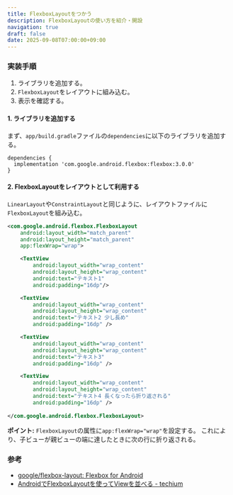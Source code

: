 ```yaml
---
title: FlexboxLayoutをつかう
description: FlexboxLayoutの使い方を紹介・開設
navigation: true
draft: false
date: 2025-09-08T07:00:00+09:00
---
```



### 実装手順

1.  ライブラリを追加する。
2.  `FlexboxLayout`をレイアウトに組み込む。
3.  表示を確認する。

#### 1\. ライブラリを追加する

まず、`app/build.gradle`ファイルの`dependencies`に以下のライブラリを追加する。

```
dependencies {
  implementation 'com.google.android.flexbox:flexbox:3.0.0'
}
```

#### 2\. FlexboxLayoutをレイアウトとして利用する

`LinearLayout`や`ConstraintLayout`と同じように、レイアウトファイルに`FlexboxLayout`を組み込む。

```xml
<com.google.android.flexbox.FlexboxLayout
    android:layout_width="match_parent"
    android:layout_height="match_parent"
    app:flexWrap="wrap">

    <TextView
        android:layout_width="wrap_content"
        android:layout_height="wrap_content"
        android:text="テキスト1"
        android:padding="16dp"/>

    <TextView
        android:layout_width="wrap_content"
        android:layout_height="wrap_content"
        android:text="テキスト2 少し長め"
        android:padding="16dp" />

    <TextView
        android:layout_width="wrap_content"
        android:layout_height="wrap_content"
        android:text="テキスト3"
        android:padding="16dp" />

    <TextView
        android:layout_width="wrap_content"
        android:layout_height="wrap_content"
        android:text="テキスト4 長くなったら折り返される"
        android:padding="16dp" />
            
</com.google.android.flexbox.FlexboxLayout>
```

**ポイント:** `FlexboxLayout`の属性に`app:flexWrap="wrap"`を設定する。
これにより、子ビューが親ビューの端に達したときに次の行に折り返される。


### 参考

  * [google/flexbox-layout: Flexbox for Android](https://github.com/google/flexbox-layout)
  * [AndroidでFlexboxLayoutを使ってViewを並べる - techium](https://techium.hatenablog.com/entry/2016/05/13/090000)
